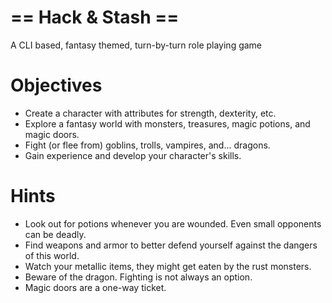 # == Hack & Stash == 
A CLI based, fantasy themed, turn-by-turn role playing game

Objectives
==========
* Create a character with attributes for strength, dexterity, etc.
* Explore a fantasy world with monsters, treasures, magic potions, and magic doors.
* Fight (or flee from) goblins, trolls, vampires, and... dragons. 
* Gain experience and develop your character's skills.

Hints
=====
* Look out for potions whenever you are wounded. Even small opponents can be deadly.
* Find weapons and armor to better defend yourself against the dangers of this world.
* Watch your metallic items, they might get eaten by the rust monsters.
* Beware of the dragon. Fighting is not always an option.
* Magic doors are a one-way ticket.
